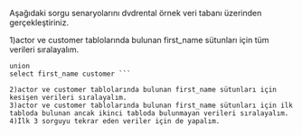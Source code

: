 Aşağıdaki sorgu senaryolarını dvdrental örnek veri tabanı üzerinden gerçekleştiriniz.



1)actor ve customer tablolarında bulunan first_name sütunları için tüm verileri sıralayalım.
``` select first_name from actor 
union 
select first_name customer ```

2)actor ve customer tablolarında bulunan first_name sütunları için kesişen verileri sıralayalım.
3)actor ve customer tablolarında bulunan first_name sütunları için ilk tabloda bulunan ancak ikinci tabloda bulunmayan verileri sıralayalım.
4)İlk 3 sorguyu tekrar eden veriler için de yapalım.
